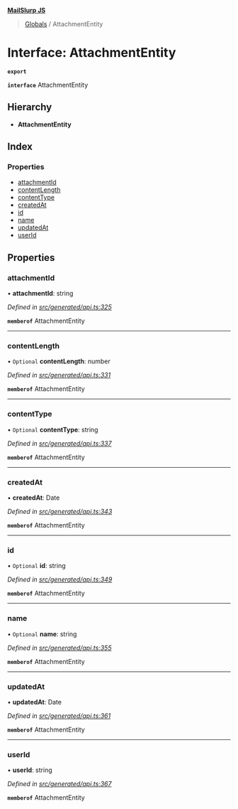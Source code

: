 **[MailSlurp JS](../README.md)**

> [Globals](../README.md) / AttachmentEntity

# Interface: AttachmentEntity

**`export`** 

**`interface`** AttachmentEntity

## Hierarchy

* **AttachmentEntity**

## Index

### Properties

* [attachmentId](attachmententity.md#attachmentid)
* [contentLength](attachmententity.md#contentlength)
* [contentType](attachmententity.md#contenttype)
* [createdAt](attachmententity.md#createdat)
* [id](attachmententity.md#id)
* [name](attachmententity.md#name)
* [updatedAt](attachmententity.md#updatedat)
* [userId](attachmententity.md#userid)

## Properties

### attachmentId

•  **attachmentId**: string

*Defined in [src/generated/api.ts:325](https://github.com/mailslurp/mailslurp-client/blob/c5e5f20/src/generated/api.ts#L325)*

**`memberof`** AttachmentEntity

___

### contentLength

• `Optional` **contentLength**: number

*Defined in [src/generated/api.ts:331](https://github.com/mailslurp/mailslurp-client/blob/c5e5f20/src/generated/api.ts#L331)*

**`memberof`** AttachmentEntity

___

### contentType

• `Optional` **contentType**: string

*Defined in [src/generated/api.ts:337](https://github.com/mailslurp/mailslurp-client/blob/c5e5f20/src/generated/api.ts#L337)*

**`memberof`** AttachmentEntity

___

### createdAt

•  **createdAt**: Date

*Defined in [src/generated/api.ts:343](https://github.com/mailslurp/mailslurp-client/blob/c5e5f20/src/generated/api.ts#L343)*

**`memberof`** AttachmentEntity

___

### id

• `Optional` **id**: string

*Defined in [src/generated/api.ts:349](https://github.com/mailslurp/mailslurp-client/blob/c5e5f20/src/generated/api.ts#L349)*

**`memberof`** AttachmentEntity

___

### name

• `Optional` **name**: string

*Defined in [src/generated/api.ts:355](https://github.com/mailslurp/mailslurp-client/blob/c5e5f20/src/generated/api.ts#L355)*

**`memberof`** AttachmentEntity

___

### updatedAt

•  **updatedAt**: Date

*Defined in [src/generated/api.ts:361](https://github.com/mailslurp/mailslurp-client/blob/c5e5f20/src/generated/api.ts#L361)*

**`memberof`** AttachmentEntity

___

### userId

•  **userId**: string

*Defined in [src/generated/api.ts:367](https://github.com/mailslurp/mailslurp-client/blob/c5e5f20/src/generated/api.ts#L367)*

**`memberof`** AttachmentEntity

